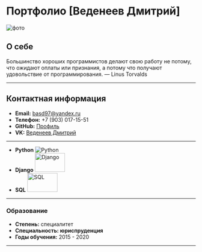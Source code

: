 # Портфолио [Веденеев Дмитрий]

![фото](https://i.ibb.co/FYcddXF/DSCF2225-photoaidcom-cropped.png)

## О себе
 Большинство хороших программистов делают свою работу не потому, что ожидают оплаты или признания, а потому что получают удовольствие от программирования.
— Linus Torvalds

---

## Контактная информация
- **Email:** basd97@yandex.ru
- **Телефон:** +7 (903) 017-15-51
- **GitHub:** [Профиль](https://github.com/Vedeneevd)
- **VK:** [Веденеев Дмитрий](https://vk.com/dmitriyvedeneev1)

---

- **Python** ![Python](https://upload.wikimedia.org/wikipedia/commons/thumb/c/c3/Python-logo-notext.svg/30px-Python-logo-notext.svg.png)
- **Django** <img alt="Django" height="50" src="https://www.djangoproject.com/m/img/logos/django-logo-positive.svg" width="80"/>
- **SQL** <img alt="SQL" height="50" src="https://www.mysql.com/common/logos/logo-mysql-170x115.png" width="80"/>

---


### Образование
- **Степень:** специалитет
- **Специальность: юриспруденция** 
- **Годы обучения:** 2015 - 2020

---


